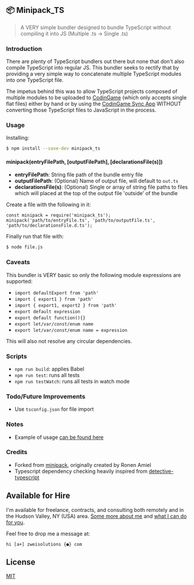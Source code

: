 ## 📦 Minipack_TS

> A VERY simple bundler designed to bundle TypeScript without compiling it into JS (Multiple .ts -> Single .ts)

### Introduction

There are plenty of TypeScript bundlers out there but none that don't also compile TypeScript into regular JS. This bundler seeks to rectify that by providing a very simple way to concatenate multiple TypeScript modules into one TypeScript file.

The impetus behind this was to allow TypeScript projects composed of multiple modules to be uploaded to [CodinGame](https://www.codingame.com) (which only accepts single flat files) either by hand or by using the [CodinGame Sync App](https://chrome.google.com/webstore/detail/codingame-sync-app/nmdombhgnofjnnaenegcdehnbkajfgbh) WITHOUT converting those TypeScript files to JavaScript in the process.

### Usage

Installing:

```sh
$ npm install --save-dev minipack_ts
```

#### minipack(entryFilePath, [outputFilePath], [declarationsFile(s)])

-   **entryFilePath**: String file path of the bundle entry file
-   **outputFilePath**: (Optional) Name of output file, will default to `out.ts`
-   **declarationsFile(s)**: (Optional) Single or array of string file paths to files which will placed at the top of the output file 'outside' of the bundle

Create a file with the following in it:

```
const minipack = require('minipack_ts');
minipack('path/to/entryFile.ts', 'path/to/outputFile.ts', 'path/to/declarationsFile.d.ts');
```

Finally run that file with:

```sh
$ node file.js
```

### Caveats

This bundler is VERY basic so only the following module expressions are supported:

-   `import defaultExport from 'path'`
-   `import { export1 } from 'path'`
-   `import { export1, export2 } from 'path'`
-   `export default expression`
-   `export default function(){}`
-   `export let/var/const/enum name`
-   `export let/var/const/enum name = expression`

This will also not resolve any circular dependencies.

### Scripts

-   `npm run build`: applies Babel
-   `npm run test`: runs all tests
-   `npm run testWatch`: runs all tests in watch mode

### Todo/Future Improvements

-   Use `tsconfig.json` for file import

### Notes

-   Example of usage [can be found here](https://github.com/Zweihander-Main/CodinGame_TS)

### Credits

-   Forked from [minipack](https://github.com/ronami/minipack), originally created by Ronen Amiel
-   Typescript dependency checking heavily inspired from [detective-typescript](https://github.com/pahen/detective-typescript)

## Available for Hire

I'm available for freelance, contracts, and consulting both remotely and in the Hudson Valley, NY (USA) area. [Some more about me](https://www.zweisolutions.com/about.html) and [what I can do for you](https://www.zweisolutions.com/services.html).

Feel free to drop me a message at:

```
hi [a+] zweisolutions {●} com
```

## License

[MIT](./LICENSE)

